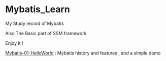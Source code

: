 # Mybatis_Learn

My Study record of Mybatis

Also The Basic part of SSM framework

Enjoy it ! 

[Mybatis-01-HelloWorld](http://rainingapple.cn/2021/02/01/Mybatis-01-HelloWorld/) : Mybatis history and features , and a simple demo  